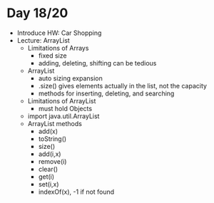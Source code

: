 # Day 18/20

+ Introduce HW: Car Shopping
+ Lecture: ArrayList
  - Limitations of Arrays
    - fixed size
    - adding, deleting, shifting can be tedious
  - ArrayList
    - auto sizing expansion
    - .size() gives elements actually in the list, not the capacity
    - methods for inserting, deleting, and searching
  - Limitations of ArrayList
    - must hold Objects
  - import java.util.ArrayList
  - ArrayList methods
    - add(x)
    - toString()
    - size()
    - add(i,x)
    - remove(i)
    - clear()
    - get(i)
    - set(i,x)
    - indexOf(x), -1 if not found

